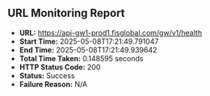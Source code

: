 ## URL Monitoring Report

- **URL:** https://api-gw1-prod1.fisglobal.com/gw/v1/health
- **Start Time:** 2025-05-08T17:21:49.791047
- **End Time:** 2025-05-08T17:21:49.939642
- **Total Time Taken:** 0.148595 seconds
- **HTTP Status Code:** 200
- **Status:** Success
- **Failure Reason:** N/A

